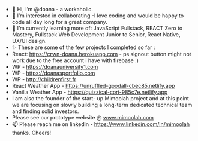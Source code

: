 - 👋 Hi, I’m @doana - a workaholic.
- 👀 I’m interested in collaborating -I love coding and would be happy to code all day long for a great company.
- 🌱 I’m currently learning more of: JavaScript Fullstack, REACT Zero to Mastery, Fullstack Web Development Junior to Senior, React Native, UX/UI design.
- ✨ These are some of the few projects I completed so far : 
- React: https://crwn-doana.herokuapp.com - ps signout button might not work due to the free account i have with firebase :)
- WP - https://doanauniversity1.com
- WP - https://doanasportfolio.com
- WP - http://childrenfirst.fr
- React Weather App - https://unruffled-goodall-cbec85.netlify.app
- Vanilla Weather App - https://quizzical-cori-985c7e.netlify.app
- I am also the founder of the start- up Mimoolah project and at this point we are focusing on slowly building a long-term dedicated technical team and finding solid investors.
- Please see our prototype website @ www.mimoolah.com 
- 📫 Please reach me on linkedin - https://www.linkedin.com/in/mimoolah thanks.
Cheers!

<!---
doana01/doana01 is a ✨ special ✨ repository because its `README.md` (this file) appears on your GitHub profile.
You can click the Preview link to take a look at your changes.
--->
